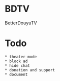 # BDTV
BetterDouyuTV  

# Todo
	* theater mode
	* block ad
	* hide chat
	* donation and support
	* document